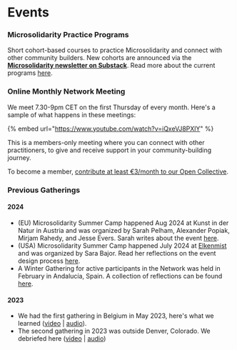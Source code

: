 # Events

### Microsolidarity Practice Programs

Short cohort-based courses to practice Microsolidarity and connect with other community builders. New cohorts are announced via the [**Microsolidarity newsletter on Substack**](https://microsolidarity.substack.com/). Read more about the current programs [here](https://www.microsolidarity.cc/practice-programs).

### Online Monthly Network Meeting

We meet 7.30-9pm CET on the first Thursday of every month. Here's a sample of what happens in these meetings:

{% embed url="https://www.youtube.com/watch?v=iQxeVJ8PXlY" %}

This is a members-only meeting where you can connect with other practitioners, to give and receive support in your community-building journey.

To become a member, [contribute at least €3/month to our Open Collective](http://opencollective.com/microsolidarity).

### Previous Gatherings

#### 2024

- (EU) Microsolidarity Summer Camp happened Aug 2024 at Kunst in der Natur in Austria and was organized by Sarah Pelham, Alexander Popiak, Mirjam Rahedy, and Jesse Evers. Sarah writes about the event [here](https://sarahpelham.substack.com/p/what-i-learnt-co-hosting-the-microsolidarity).
- (USA) Microsolidarity Summer Camp happened July 2024 at [Elkenmist](https://www.elkenmist.com/) and was organized by Sara Bajor. Read her reflections on the event design process [here](https://substack.com/home/post/p-146965196).
- A Winter Gathering for active participants in the Network was held in February in Andalucía, Spain. A collection of reflections can be found [here](https://microsolidarity.substack.com/p/microsolidarity-network-newsletter).

#### 2023

- We had the first gathering in Belgium in May 2023, here's what we learned ([video](https://www.youtube.com/watch?v=u-mgfPm6hsg) | [audio](https://anchor.fm/Microsolidarity/episodes/What-We-Learned-From-the-1st-Gathering-of-Microsolidarity-Practitioners-e1jnnmi)).&#x20;
- The second gathering in 2023 was outside Denver, Colorado. We debriefed here ([video](https://www.youtube.com/watch?v=p0y4qGz0pXQ&t=15s) | [audio](https://podcasters.spotify.com/pod/show/Microsolidarity/episodes/Reflecting-on-our-Denver-Microsolidarity-Gathering-in-October-2022-e1t5o66/a-a951ejl))
